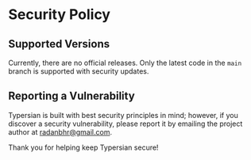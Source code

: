 # Security Policy

## Supported Versions

Currently, there are no official releases. Only the latest code in the `main` branch is supported with security updates.

## Reporting a Vulnerability

Typersian is built with best security principles in mind; however, if you discover a security vulnerability, please report it by emailing the project author at radanbhr@gmail.com.

Thank you for helping keep Typersian secure!
